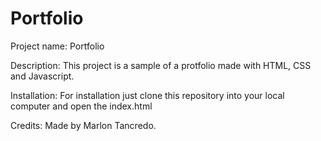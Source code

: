 # Portfolio

Project name: Portfolio

Description: This project is a sample of a protfolio made with HTML, CSS and Javascript.

Installation: For installation just clone this repository into your local computer and open the index.html

Credits: Made by Marlon Tancredo.
